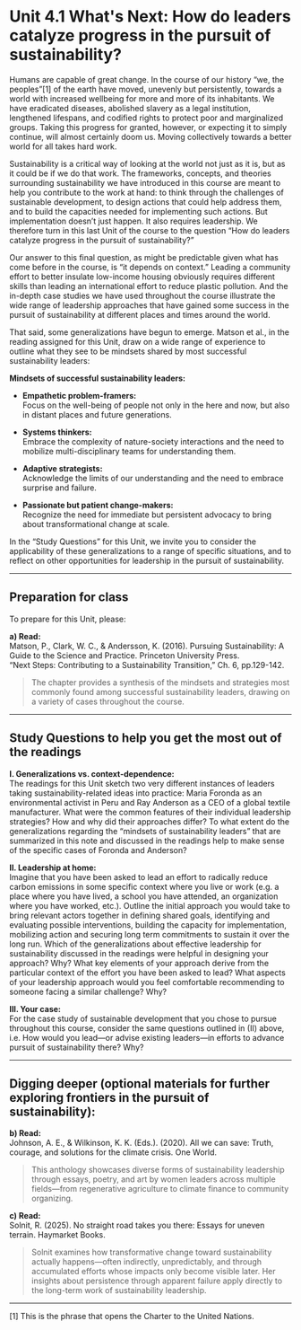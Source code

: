 # Unit 4.1 What's Next: How do leaders catalyze progress in the pursuit of sustainability?

Humans are capable of great change. In the course of our history “we, the peoples”[1] of the earth have moved, unevenly but persistently, towards a world with increased wellbeing for more and more of its inhabitants. We have eradicated diseases, abolished slavery as a legal institution, lengthened lifespans, and codified rights to protect poor and marginalized groups. Taking this progress for granted, however, or expecting it to simply continue, will almost certainly doom us. Moving collectively towards a better world for all takes hard work.

Sustainability is a critical way of looking at the world not just as it is, but as it could be if we do that work. The frameworks, concepts, and theories surrounding sustainability we have introduced in this course are meant to help you contribute to the work at hand: to think through the challenges of sustainable development, to design actions that could help address them, and to build the capacities needed for implementing such actions. But implementation doesn’t just happen. It also requires leadership. We therefore turn in this last Unit of the course to the question “How do leaders catalyze progress in the pursuit of sustainability?”

Our answer to this final question, as might be predictable given what has come before in the course, is “it depends on context.” Leading a community effort to better insulate low-income housing obviously requires different skills than leading an international effort to reduce plastic pollution. And the in-depth case studies we have used throughout the course illustrate the wide range of leadership approaches that have gained some success in the pursuit of sustainability at different places and times around the world.

That said, some generalizations have begun to emerge. Matson et al., in the reading assigned for this Unit, draw on a wide range of experience to outline what they see to be mindsets shared by most successful sustainability leaders:

**Mindsets of successful sustainability leaders:**

- **Empathetic problem-framers:**  
  Focus on the well-being of people not only in the here and now, but also in distant places and future generations.

- **Systems thinkers:**  
  Embrace the complexity of nature-society interactions and the need to mobilize multi-disciplinary teams for understanding them.

- **Adaptive strategists:**  
  Acknowledge the limits of our understanding and the need to embrace surprise and failure.

- **Passionate but patient change-makers:**  
  Recognize the need for immediate but persistent advocacy to bring about transformational change at scale.

In the “Study Questions” for this Unit, we invite you to consider the applicability of these generalizations to a range of specific situations, and to reflect on other opportunities for leadership in the pursuit of sustainability.

---

## Preparation for class

To prepare for this Unit, please:

**a) Read:**  
Matson, P., Clark, W. C., & Andersson, K. (2016). Pursuing Sustainability: A Guide to the Science and Practice. Princeton University Press.  
“Next Steps: Contributing to a Sustainability Transition,” Ch. 6, pp.129-142.

> The chapter provides a synthesis of the mindsets and strategies most commonly found among successful sustainability leaders, drawing on a variety of cases throughout the course.

---

## Study Questions to help you get the most out of the readings

**I. Generalizations vs. context-dependence:**  
The readings for this Unit sketch two very different instances of leaders taking sustainability-related ideas into practice: Maria Foronda as an environmental activist in Peru and Ray Anderson as a CEO of a global textile manufacturer. What were the common features of their individual leadership strategies? How and why did their approaches differ? To what extent do the generalizations regarding the “mindsets of sustainability leaders” that are summarized in this note and discussed in the readings help to make sense of the specific cases of Foronda and Anderson?

**II. Leadership at home:**  
Imagine that you have been asked to lead an effort to radically reduce carbon emissions in some specific context where you live or work (e.g. a place where you have lived, a school you have attended, an organization where you have worked, etc.). Outline the initial approach you would take to bring relevant actors together in defining shared goals, identifying and evaluating possible interventions, building the capacity for implementation, mobilizing action and securing long term commitments to sustain it over the long run. Which of the generalizations about effective leadership for sustainability discussed in the readings were helpful in designing your approach? Why? What key elements of your approach derive from the particular context of the effort you have been asked to lead? What aspects of your leadership approach would you feel comfortable recommending to someone facing a similar challenge? Why?

**III. Your case:**  
For the case study of sustainable development that you chose to pursue throughout this course, consider the same questions outlined in (II) above, i.e. How would you lead—or advise existing leaders—in efforts to advance pursuit of sustainability there? Why?

---

## Digging deeper (optional materials for further exploring frontiers in the pursuit of sustainability):

**b) Read:**  
Johnson, A. E., & Wilkinson, K. K. (Eds.). (2020). All we can save: Truth, courage, and solutions for the climate crisis. One World.  
> This anthology showcases diverse forms of sustainability leadership through essays, poetry, and art by women leaders across multiple fields—from regenerative agriculture to climate finance to community organizing.

**c) Read:**  
Solnit, R. (2025). No straight road takes you there: Essays for uneven terrain. Haymarket Books.  
> Solnit examines how transformative change toward sustainability actually happens—often indirectly, unpredictably, and through accumulated efforts whose impacts only become visible later. Her insights about persistence through apparent failure apply directly to the long-term work of sustainability leadership.

---

[1] This is the phrase that opens the Charter to the United Nations.